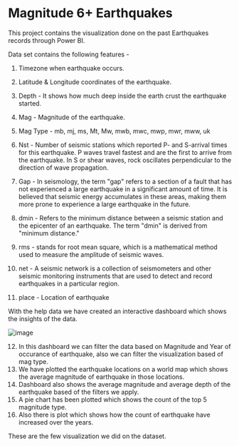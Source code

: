 # Magnitude 6+ Earthquakes

This project contains the visualization done on the past Earthquakes records through Power BI.

Data set contains the following features -

1) Timezone when earthquake occurs.

2) Latitude & Longitude coordinates of the earthquake.
3) Depth - It shows how much deep inside the earth crust the earthquake started.
4) Mag - Magnitude of the earthquake.
5) Mag Type - mb, mj, ms, Mt, Mw, mwb, mwc, mwp, mwr, mww, uk
6) Nst - Number of seismic stations which reported P- and S-arrival times for this earthquake. P waves travel fastest and are the first to arrive from the earthquake. In S or shear waves, rock oscillates perpendicular to the direction of wave propagation.
7) Gap - In seismology, the term "gap" refers to a section of a fault that has not experienced a large earthquake in a significant amount of time. It is believed that seismic energy accumulates in these areas, making them more prone to experience a large earthquake in the future.
8) dmin - Refers to the minimum distance between a seismic station and the epicenter of an earthquake. The term "dmin" is derived from "minimum distance."
9) rms - stands for root mean square, which is a mathematical method used to measure the amplitude of seismic waves.
10) net - A seismic network is a collection of seismometers and other seismic monitoring instruments that are used to detect and record earthquakes in a particular region.
11) place - Location of earthquake

With the help data we have created an interactive dashboard which shows the insights of the data.

![image](https://github.com/kapilsingh25121996/Magnitude-6-Earthquakes/assets/114326008/a00c2249-3121-41b1-9f73-2e30f413bbdd)


12) In this dashboard we can filter the data based on Magnitude and Year of occurance of earthquake, also we can filter the visualization based of mag type.
13) We have plotted the earthquake locations on a world map which shows the average magnitude of earthquake in those locations.
14) Dashboard also shows the average magnitude and average depth of the earthquake based of the filters we apply.
15) A pie chart has been plotted which shows the count of the top 5 magnitude type.
16) Also there is plot which shows how the count of earthquake have increased over the years.


These are the few visualization we did on the dataset.
